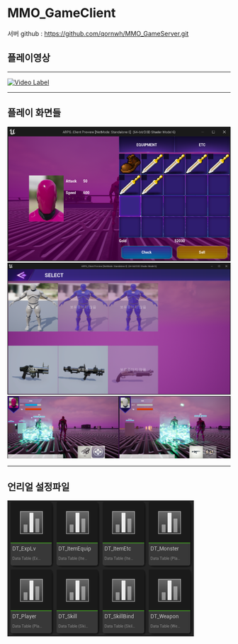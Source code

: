 # MMO_GameClient

서버 github : https://github.com/qornwh/MMO_GameServer.git

## 플레이영상

---

[![Video Label](https://img.youtube.com/vi/iSU0Be_88D8/0.jpg)](https://youtu.be/iSU0Be_88D8)

---

## 플레이 화면들

![1번](https://github.com/qornwh/MMO_GameClient/blob/main/스크린샷-2024-09-01-150818.png)
![2번](https://github.com/qornwh/MMO_GameClient/blob/main/스크린샷-2024-09-01-112807.png)
![3번](https://github.com/qornwh/MMO_GameClient/blob/main/스크린샷-2024-09-01-145811.png)

---

## 언리얼 설정파일

![4번](https://github.com/qornwh/MMO_GameClient/blob/main/스크린샷-2024-09-01-160801.png)

